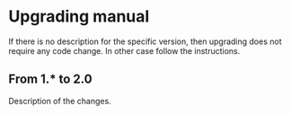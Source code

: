 Upgrading manual
================

If there is no description for the specific version, then upgrading does not require any code change. In other case
follow the instructions.

From 1.* to 2.0
-------------------------------

Description of the changes.
